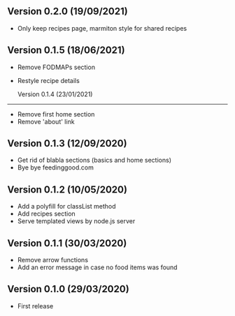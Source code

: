Version 0.2.0 (19/09/2021)
-----------------------------
* Only keep recipes page, marmiton style for shared recipes

Version 0.1.5 (18/06/2021)
-----------------------------
* Remove FODMAPs section
* Restyle recipe details

  Version 0.1.4 (23/01/2021)
-----------------------------
* Remove first home section
* Remove 'about' link

Version 0.1.3 (12/09/2020)
-----------------------------
* Get rid of blabla sections (basics and home sections)
* Bye bye feedinggood.com

Version 0.1.2 (10/05/2020)
-----------------------------
* Add a polyfill for classList method
* Add recipes section
* Serve templated views by node.js server

Version 0.1.1 (30/03/2020)
-----------------------------
* Remove arrow functions
* Add an error message in case no food items was found

Version 0.1.0 (29/03/2020)
-----------------------------
* First release
